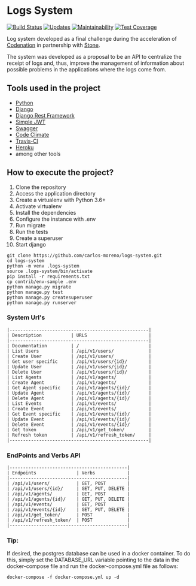 # Logs System
[![Build Status](https://travis-ci.org/carlos-moreno/logs-system.svg?branch=master)](https://travis-ci.org/carlos-moreno/logs-system)
[![Updates](https://pyup.io/repos/github/carlos-moreno/logs-system/shield.svg)](https://pyup.io/repos/github/carlos-moreno/logs-system/)
[![Maintainability](https://api.codeclimate.com/v1/badges/020de6a6f7c5eb37638c/maintainability)](https://codeclimate.com/github/carlos-moreno/logs-system/maintainability)
[![Test Coverage](https://api.codeclimate.com/v1/badges/020de6a6f7c5eb37638c/test_coverage)](https://codeclimate.com/github/carlos-moreno/logs-system/test_coverage)

Log system developed as a final challenge during the acceleration of 
[Codenation](https://www.codenation.dev/) in partnership with [Stone](https://www.stone.com.br/).

The system was developed as a proposal to be an API to centralize the receipt of logs and, thus, 
improve the management of information about possible problems in the applications where the logs come from.

## Tools used in the project

* [Python](https://www.python.org/)
* [Django](https://www.djangoproject.com/)
* [Django Rest Framework](https://www.django-rest-framework.org/)
* [Simple JWT](https://django-rest-framework-simplejwt.readthedocs.io/en/latest/index.html#)
* [Swagger](https://swagger.io/)
* [Code Climate](https://codeclimate.com/)
* [Travis-CI](https://travis-ci.org/)
* [Heroku](https://www.heroku.com/)
* among other tools


## How to execute the project?

1. Clone the repository
2. Access the application directory
3. Create a virtualenv with Python 3.6+
4. Activate virtualenv
5. Install the dependencies
6. Configure the instance with .env
7. Run migrate 
8. Run the tests
9. Create a superuser
10. Start django

```console
git clone https://github.com/carlos-moreno/logs-system.git
cd logs-system
python -m venv .logs-system
source .logs-system/bin/activate
pip install -r requirements.txt
cp contrib/env-sample .env
python manage.py migrate
python manage.py test
python manage.py createsuperuser
python manage.py runserver
```

### System Url's
```
|----------------------------------------------------|
| Description           | URLS                       |
|----------------------------------------------------|
| Documentation         | /                          |
| List Users            | /api/v1/users/             |
| Create User           | /api/v1/users/             |
| Get user specific     | /api/v1/users/{id}/        |
| Update User           | /api/v1/users/{id}/        |
| Delete User           | /api/v1/users/{id}/        |
| List Agents           | /api/v1/agents/            |
| Create Agent          | /api/v1/agents/            |
| Get Agent specific    | /api/v1/agents/{id}/       |
| Update Agent          | /api/v1/agents/{id}/       |
| Delete Agent          | /api/v1/agents/{id}/       |
| List Events           | /api/v1/events/            |
| Create Event          | /api/v1/events/            |
| Get Event specific    | /api/v1/events/{id}/       |
| Update Event          | /api/v1/events/{id}/       |
| Delete Event          | /api/v1/events/{id}/       |
| Get token             | /api/v1/get_token/         |
| Refresh token         | /api/v1/refresh_token/     |
|----------------------------------------------------|
```

### EndPoints and Verbs API
```
|--------------------------------------------|
| Endpoints               | Verbs            |
|--------------------------------------------|
| /api/v1/users/          | GET, POST        |
| /api/v1/users/{id}/     | GET, PUT, DELETE |
| /api/v1/agents/         | GET, POST        |
| /api/v1/agents/{id}/    | GET, PUT, DELETE |
| /api/v1/events/         | GET, POST        |
| /api/v1/events/{id}/    | GET, PUT, DELETE |
| /api/v1/get_token/      | POST             |
| /api/v1/refresh_token/  | POST             |
|--------------------------------------------|
```

### Tip:

If desired, the postgres database can be used in a docker container. To do this, simply set 
the DATABASE_URL variable pointing to the data in the docker-compose file and run the 
docker-compose.yml file as follows:
```console
docker-compose -f docker-compose.yml up -d
```
